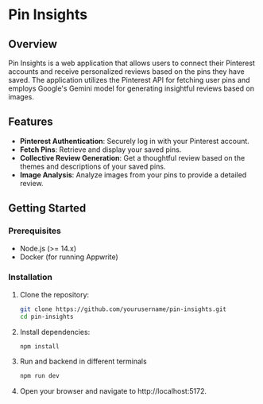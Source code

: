 # Pin Insights

## Overview

Pin Insights is a web application that allows users to connect their Pinterest accounts and receive personalized reviews based on the pins they have saved. The application utilizes the Pinterest API for fetching user pins and employs Google's Gemini model for generating insightful reviews based on images.

## Features

- **Pinterest Authentication**: Securely log in with your Pinterest account.
- **Fetch Pins**: Retrieve and display your saved pins.
- **Collective Review Generation**: Get a thoughtful review based on the themes and descriptions of your saved pins.
- **Image Analysis**: Analyze images from your pins to provide a detailed review.

## Getting Started

### Prerequisites

- Node.js (>= 14.x)
- Docker (for running Appwrite)

### Installation

1. Clone the repository:

   ```bash
   git clone https://github.com/yourusername/pin-insights.git
   cd pin-insights

2. Install dependencies:

    ```bash
    npm install

3. Run and backend in different terminals

    ```bash
    npm run dev
    ```

4. Open your browser and navigate to http://localhost:5172.

